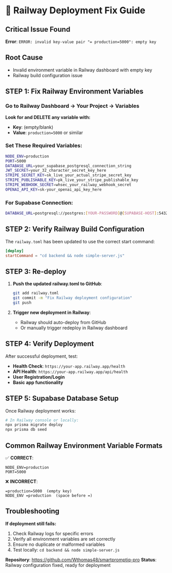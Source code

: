 # 🚨 Railway Deployment Fix Guide

## Critical Issue Found

**Error**: `ERROR: invalid key-value pair "= production=5000": empty key`

## Root Cause
- Invalid environment variable in Railway dashboard with empty key
- Railway build configuration issue

## STEP 1: Fix Railway Environment Variables

### Go to Railway Dashboard → Your Project → Variables

**Look for and DELETE any variable with:**
- **Key**: (empty/blank)
- **Value**: `production=5000` or similar

### Set These Required Variables:
```bash
NODE_ENV=production
PORT=5000
DATABASE_URL=your_supabase_postgresql_connection_string
JWT_SECRET=your_32_character_secret_key_here
STRIPE_SECRET_KEY=sk_live_your_actual_stripe_secret_key
STRIPE_PUBLISHABLE_KEY=pk_live_your_stripe_publishable_key
STRIPE_WEBHOOK_SECRET=whsec_your_railway_webhook_secret
OPENAI_API_KEY=sk-your_openai_api_key_here
```

### For Supabase Connection:
```bash
DATABASE_URL=postgresql://postgres:[YOUR-PASSWORD]@[SUPABASE-HOST]:5432/postgres
```

## STEP 2: Verify Railway Build Configuration

The `railway.toml` has been updated to use the correct start command:
```toml
[deploy]
startCommand = "cd backend && node simple-server.js"
```

## STEP 3: Re-deploy

1. **Push the updated railway.toml to GitHub**:
   ```bash
   git add railway.toml
   git commit -m "Fix Railway deployment configuration"
   git push
   ```

2. **Trigger new deployment in Railway**:
   - Railway should auto-deploy from GitHub
   - Or manually trigger redeploy in Railway dashboard

## STEP 4: Verify Deployment

After successful deployment, test:
- **Health Check**: `https://your-app.railway.app/health`
- **API Health**: `https://your-app.railway.app/api/health`
- **User Registration/Login**
- **Basic app functionality**

## STEP 5: Supabase Database Setup

Once Railway deployment works:
```bash
# In Railway console or locally:
npx prisma migrate deploy
npx prisma db seed
```

## Common Railway Environment Variable Formats

✅ **CORRECT**:
```
NODE_ENV=production
PORT=5000
```

❌ **INCORRECT**:
```
=production=5000  (empty key)
NODE_ENV =production  (space before =)
```

## Troubleshooting

**If deployment still fails:**
1. Check Railway logs for specific errors
2. Verify all environment variables are set correctly
3. Ensure no duplicate or malformed variables
4. Test locally: `cd backend && node simple-server.js`

**Repository**: https://github.com/Wthomas48/smartpromptiq-pro
**Status**: Railway configuration fixed, ready for deployment
